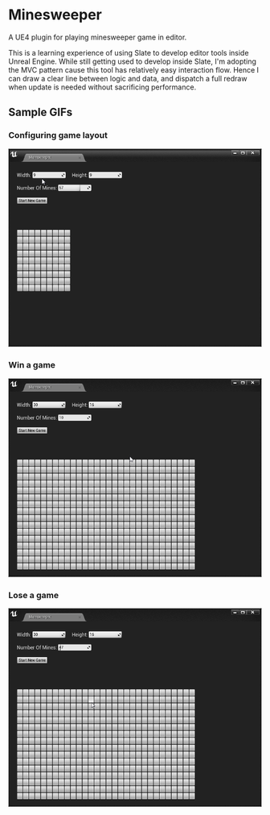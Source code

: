 # Minesweeper
A UE4 plugin for playing minesweeper game in editor.  
  
This is a learning experience of using Slate to develop editor tools inside Unreal Engine. While still getting used to develop inside Slate, I'm adopting the MVC pattern cause this tool has relatively easy interaction flow. Hence I can draw a clear line between logic and data, and dispatch a full redraw when update is needed without sacrificing performance.

## Sample GIFs
### Configuring game layout
![Configure](Gifs/configure.gif)  
### Win a game
![Win](Gifs/win.gif)  
### Lose a game
![Lose](Gifs/lose.gif)  
